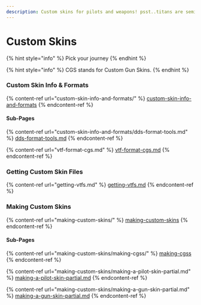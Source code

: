 ```yaml
---
description: Custom skins for pilots and weapons! psst..titans are semi possible.
---
```


# Custom Skins

{% hint style="info" %}
Pick your journey
{% endhint %}

{% hint style="info" %}
CGS stands for Custom Gun Skins.
{% endhint %}

### Custom Skin Info & Formats

{% content-ref url="custom-skin-info-and-formats/" %}
[custom-skin-info-and-formats](custom-skin-info-and-formats/)
{% endcontent-ref %}

#### Sub-Pages

{% content-ref url="custom-skin-info-and-formats/dds-format-tools.md" %}
[dds-format-tools.md](custom-skin-info-and-formats/dds-format-tools.md)
{% endcontent-ref %}

{% content-ref url="vtf-format-cgs.md" %}
[vtf-format-cgs.md](vtf-format-cgs.md)
{% endcontent-ref %}

### Getting Custom Skin Files

{% content-ref url="getting-vtfs.md" %}
[getting-vtfs.md](getting-vtfs.md)
{% endcontent-ref %}

### Making Custom Skins

{% content-ref url="making-custom-skins/" %}
[making-custom-skins](making-custom-skins/)
{% endcontent-ref %}

#### Sub-Pages

{% content-ref url="making-custom-skins/making-cgss/" %}
[making-cgss](making-custom-skins/making-cgss/)
{% endcontent-ref %}

{% content-ref url="making-custom-skins/making-a-pilot-skin-partial.md" %}
[making-a-pilot-skin-partial.md](making-custom-skins/making-a-pilot-skin-partial.md)
{% endcontent-ref %}

{% content-ref url="making-custom-skins/making-a-gun-skin-partial.md" %}
[making-a-gun-skin-partial.md](making-custom-skins/making-a-gun-skin-partial.md)
{% endcontent-ref %}



